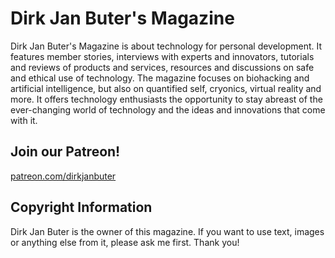 # Dirk Jan Buter's Magazine

Dirk Jan Buter's Magazine is about technology for personal development. It features member stories, interviews with experts and innovators, tutorials and reviews of products and services, resources and discussions on safe and ethical use of technology. The magazine focuses on biohacking and artificial intelligence, but also on quantified self, cryonics, virtual reality and more. It offers technology enthusiasts the opportunity to stay abreast of the ever-changing world of technology and the ideas and innovations that come with it.

## Join our Patreon!

[patreon.com/dirkjanbuter](https://patreon.com/dirkjanbuter)

## Copyright Information

Dirk Jan Buter is the owner of this magazine. If you want to use text, images or anything else from it, please ask me first. Thank you!
